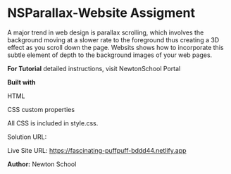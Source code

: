 # NSParallax-Website Assigment

A major trend in web design is parallax scrolling, which involves the background moving at a slower rate to the foreground thus creating a 3D effect as you scroll down the page. Websits shows how to incorporate this subtle element of depth to the background images of your web pages.

**For Tutorial**
detailed instructions,  visit NewtonSchool Portal


**Built with**

HTML 

CSS custom properties

All CSS is included in style.css.


Solution URL: 

Live Site URL: 
https://fascinating-puffpuff-bddd44.netlify.app


**Author:**
Newton School
